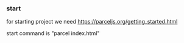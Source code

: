 ### start

for starting project we need
https://parceljs.org/getting_started.html

start command is "parcel index.html"
